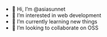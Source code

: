 - 👋 Hi, I’m @asiasunnet
- 👀 I’m interested in web development
- 🌱 I’m currently learning new things
- 💞️ I’m looking to collaborate on OSS

<!---
asiasunnet/asiasunnet is a ✨ special ✨ repository because its `README.md` (this file) appears on your GitHub profile.
You can click the Preview link to take a look at your changes.
--->
